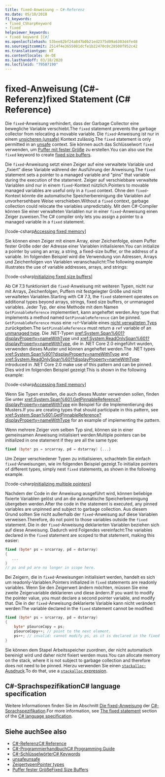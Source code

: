```yaml
---
title: fixed-Anweisung – C#-Referenz
ms.date: 05/10/2018
f1_keywords:
- fixed_CSharpKeyword
- fixed
helpviewer_keywords:
- fixed keyword [C#]
ms.openlocfilehash: 53bee82bf24a847b0b21ed2375d09a6303d4fe48
ms.sourcegitcommit: 2514f4e3655081dcfe1b22470c0c28500f952c42
ms.translationtype: HT
ms.contentlocale: de-DE
ms.lasthandoff: 03/18/2020
ms.locfileid: "79507190"
---
```

# <a name="fixed-statement-c-reference"></a><span data-ttu-id="fde20-102">fixed-Anweisung (C#-Referenz)</span><span class="sxs-lookup"><span data-stu-id="fde20-102">fixed Statement (C# Reference)</span></span>

<span data-ttu-id="fde20-103">Die `fixed`-Anweisung verhindert, dass der Garbage Collector eine bewegliche Variable verschiebt.</span><span class="sxs-lookup"><span data-stu-id="fde20-103">The `fixed` statement prevents the garbage collector from relocating a movable variable.</span></span> <span data-ttu-id="fde20-104">Die `fixed`-Anweisung ist nur in einem [unsicheren (unsafe)](unsafe.md) Kontext zulässig.</span><span class="sxs-lookup"><span data-stu-id="fde20-104">The `fixed` statement is only permitted in an [unsafe](unsafe.md) context.</span></span> <span data-ttu-id="fde20-105">Sie können auch das Schlüsselwort `fixed` verwenden, um [Puffer mit fester Größe](../../programming-guide/unsafe-code-pointers/fixed-size-buffers.md) zu erstellen.</span><span class="sxs-lookup"><span data-stu-id="fde20-105">You can also use the `fixed` keyword to create [fixed size buffers](../../programming-guide/unsafe-code-pointers/fixed-size-buffers.md).</span></span>

<span data-ttu-id="fde20-106">Die `fixed`-Anweisung setzt einen Zeiger auf eine verwaltete Variable und „fixiert“ diese Variable während der Ausführung der Anweisung.</span><span class="sxs-lookup"><span data-stu-id="fde20-106">The `fixed` statement sets a pointer to a managed variable and "pins" that variable during the execution of the statement.</span></span> <span data-ttu-id="fde20-107">Zeiger auf verschiebbare verwaltete Variablen sind nur in einem `fixed`-Kontext nützlich.</span><span class="sxs-lookup"><span data-stu-id="fde20-107">Pointers to movable managed variables are useful only in a `fixed` context.</span></span> <span data-ttu-id="fde20-108">Ohne den `fixed`-Kontext könnte die automatische Speicherbereinigung die Variablen auf unvorhersehbare Weise verschieben.</span><span class="sxs-lookup"><span data-stu-id="fde20-108">Without a `fixed` context, garbage collection could relocate the variables unpredictably.</span></span> <span data-ttu-id="fde20-109">Mit dem C#-Compiler können Sie einer verwalteten Variablen nur in einer `fixed`-Anweisung einen Zeiger zuweisen.</span><span class="sxs-lookup"><span data-stu-id="fde20-109">The C# compiler only lets you assign a pointer to a managed variable in a `fixed` statement.</span></span>

[!code-csharp[Accessing fixed memory](../../../../samples/snippets/csharp/keywords/FixedKeywordExamples.cs#1)]

<span data-ttu-id="fde20-110">Sie können einen Zeiger mit einem Array, einer Zeichenfolge, einem Puffer fester Größe oder der Adresse einer Variablen initialisieren.</span><span class="sxs-lookup"><span data-stu-id="fde20-110">You can initialize a pointer by using an array, a string, a fixed-size buffer, or the address of a variable.</span></span> <span data-ttu-id="fde20-111">Im folgenden Beispiel wird die Verwendung von Adressen, Arrays und Zeichenfolgen von Variablen veranschaulicht:</span><span class="sxs-lookup"><span data-stu-id="fde20-111">The following example illustrates the use of variable addresses, arrays, and strings:</span></span>

[!code-csharp[Initializing fixed size buffers](../../../../samples/snippets/csharp/keywords/FixedKeywordExamples.cs#2)]

<span data-ttu-id="fde20-112">Ab C# 7.3 funktioniert die `fixed`-Anweisung mit weiteren Typen, nicht nur mit Arrays, Zeichenfolgen, Puffern mit festgelegter Größe und nicht verwalteten Variablen.</span><span class="sxs-lookup"><span data-stu-id="fde20-112">Starting with C# 7.3, the `fixed` statement operates on additional types beyond arrays, strings, fixed size buffers, or unmanaged variables.</span></span> <span data-ttu-id="fde20-113">Jeder Typ, der eine Methode mit dem Namen `GetPinnableReference` implementiert, kann angeheftet werden.</span><span class="sxs-lookup"><span data-stu-id="fde20-113">Any type that implements a method named `GetPinnableReference` can be pinned.</span></span> <span data-ttu-id="fde20-114">`GetPinnableReference` muss eine `ref`-Variable eines [nicht verwalteten Typs](../builtin-types/unmanaged-types.md) zurückgeben.</span><span class="sxs-lookup"><span data-stu-id="fde20-114">The `GetPinnableReference` must return a `ref` variable of an [unmanaged type](../builtin-types/unmanaged-types.md).</span></span> <span data-ttu-id="fde20-115">Die .NET-Typen <xref:System.Span%601?displayProperty=nameWithType> und <xref:System.ReadOnlySpan%601?displayProperty=nameWithType>, die in .NET Core 2.0 eingeführt wurden, verwenden dieses Muster und können angeheftet werden.</span><span class="sxs-lookup"><span data-stu-id="fde20-115">The .NET types <xref:System.Span%601?displayProperty=nameWithType> and <xref:System.ReadOnlySpan%601?displayProperty=nameWithType> introduced in .NET Core 2.0 make use of this pattern and can be pinned.</span></span> <span data-ttu-id="fde20-116">Dies wird im folgenden Beispiel gezeigt:</span><span class="sxs-lookup"><span data-stu-id="fde20-116">This is shown in the following example:</span></span>

[!code-csharp[Accessing fixed memory](../../../../samples/snippets/csharp/keywords/FixedKeywordExamples.cs#FixedSpan)]

<span data-ttu-id="fde20-117">Wenn Sie Typen erstellen, die auch dieses Muster verwenden sollen, finden Sie unter <xref:System.Span%601.GetPinnableReference?displayProperty=nameWithType> ein Beispiel für die Implementierung des Musters.</span><span class="sxs-lookup"><span data-stu-id="fde20-117">If you are creating types that should participate in this pattern, see <xref:System.Span%601.GetPinnableReference?displayProperty=nameWithType> for an example of implementing the pattern.</span></span>

<span data-ttu-id="fde20-118">Wenn mehrere Zeiger vom selben Typ sind, können sie in einer gemeinsamen Anweisung initialisiert werden:</span><span class="sxs-lookup"><span data-stu-id="fde20-118">Multiple pointers can be initialized in one statement if they are all the same type:</span></span>

```csharp
fixed (byte* ps = srcarray, pd = dstarray) {...}
```

<span data-ttu-id="fde20-119">Um Zeiger verschiedener Typen zu initialisieren, schachteln Sie einfach `fixed`-Anweisungen, wie im folgenden Beispiel gezeigt.</span><span class="sxs-lookup"><span data-stu-id="fde20-119">To initialize pointers of different types, simply nest `fixed` statements, as shown in the following example.</span></span>

[!code-csharp[Initializing multiple pointers](../../../../samples/snippets/csharp/keywords/FixedKeywordExamples.cs#3)]

<span data-ttu-id="fde20-120">Nachdem der Code in der Anweisung ausgeführt wird, können beliebige fixierte Variablen gelöst und an die automatische Speicherbereinigung übergeben werden.</span><span class="sxs-lookup"><span data-stu-id="fde20-120">After the code in the statement is executed, any pinned variables are unpinned and subject to garbage collection.</span></span> <span data-ttu-id="fde20-121">Aus diesem Grund sollten Sie nicht außerhalb der `fixed`-Anweisung auf diese Variablen verweisen.</span><span class="sxs-lookup"><span data-stu-id="fde20-121">Therefore, do not point to those variables outside the `fixed` statement.</span></span> <span data-ttu-id="fde20-122">Die in der `fixed`-Anweisung deklarierten Variablen beziehen sich auf diese Anweisung. Dadurch wird Folgendes vereinfacht:</span><span class="sxs-lookup"><span data-stu-id="fde20-122">The variables declared in the `fixed` statement are scoped to that statement, making this easier:</span></span>

```csharp
fixed (byte* ps = srcarray, pd = dstarray)
{
   ...
}
// ps and pd are no longer in scope here.
```

<span data-ttu-id="fde20-123">Bei Zeigern, die in `fixed`-Anweisungen initialisiert werden, handelt es sich um readonly-Variablen.</span><span class="sxs-lookup"><span data-stu-id="fde20-123">Pointers initialized in `fixed` statements are readonly variables.</span></span> <span data-ttu-id="fde20-124">Wenn Sie den Zeigerwert ändern möchten, müssen Sie eine zweite Zeigervariable deklarieren und diese ändern.</span><span class="sxs-lookup"><span data-stu-id="fde20-124">If you want to modify the pointer value, you must declare a second pointer variable, and modify that.</span></span> <span data-ttu-id="fde20-125">Die in der `fixed`-Anweisung deklarierte Variable kann nicht verändert werden:</span><span class="sxs-lookup"><span data-stu-id="fde20-125">The variable declared in the `fixed` statement cannot be modified:</span></span>

```csharp
fixed (byte* ps = srcarray, pd = dstarray)
{
    byte* pSourceCopy = ps;
    pSourceCopy++; // point to the next element.
    ps++; // invalid: cannot modify ps, as it is declared in the fixed statement.
}
```

<span data-ttu-id="fde20-126">Sie können dem Stapel Arbeitsspeicher zuordnen, der nicht automatisch bereinigt wird und daher nicht fixiert werden muss.</span><span class="sxs-lookup"><span data-stu-id="fde20-126">You can allocate memory on the stack, where it is not subject to garbage collection and therefore does not need to be pinned.</span></span> <span data-ttu-id="fde20-127">Hierzu verwenden Sie einen [`stackalloc`-Ausdruck](../operators/stackalloc.md).</span><span class="sxs-lookup"><span data-stu-id="fde20-127">To do that, use a [`stackalloc` expression](../operators/stackalloc.md).</span></span>

## <a name="c-language-specification"></a><span data-ttu-id="fde20-128">C#-Sprachspezifikation</span><span class="sxs-lookup"><span data-stu-id="fde20-128">C# language specification</span></span>

<span data-ttu-id="fde20-129">Weitere Informationen finden Sie im Abschnitt [Die fixed-Anweisung](~/_csharplang/spec/unsafe-code.md#the-fixed-statement) der [C#-Sprachspezifikation](~/_csharplang/spec/introduction.md).</span><span class="sxs-lookup"><span data-stu-id="fde20-129">For more information, see [The fixed statement](~/_csharplang/spec/unsafe-code.md#the-fixed-statement) section of the [C# language specification](~/_csharplang/spec/introduction.md).</span></span>

## <a name="see-also"></a><span data-ttu-id="fde20-130">Siehe auch</span><span class="sxs-lookup"><span data-stu-id="fde20-130">See also</span></span>

- [<span data-ttu-id="fde20-131">C#-Referenz</span><span class="sxs-lookup"><span data-stu-id="fde20-131">C# Reference</span></span>](../index.md)
- [<span data-ttu-id="fde20-132">C#-Programmierhandbuch</span><span class="sxs-lookup"><span data-stu-id="fde20-132">C# Programming Guide</span></span>](../../programming-guide/index.md)
- [<span data-ttu-id="fde20-133">C#-Schlüsselwörter</span><span class="sxs-lookup"><span data-stu-id="fde20-133">C# Keywords</span></span>](index.md)
- [<span data-ttu-id="fde20-134">unsafe</span><span class="sxs-lookup"><span data-stu-id="fde20-134">unsafe</span></span>](unsafe.md)
- [<span data-ttu-id="fde20-135">Zeigertypen</span><span class="sxs-lookup"><span data-stu-id="fde20-135">Pointer types</span></span>](../../programming-guide/unsafe-code-pointers/pointer-types.md)
- [<span data-ttu-id="fde20-136">Puffer fester Größe</span><span class="sxs-lookup"><span data-stu-id="fde20-136">Fixed Size Buffers</span></span>](../../programming-guide/unsafe-code-pointers/fixed-size-buffers.md)
